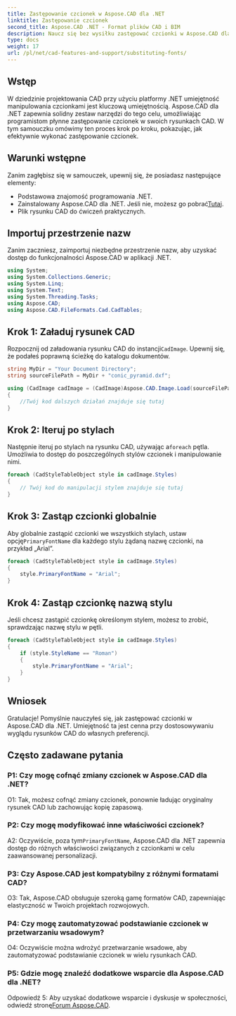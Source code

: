 ```yaml
---
title: Zastępowanie czcionek w Aspose.CAD dla .NET
linktitle: Zastępowanie czcionek
second_title: Aspose.CAD .NET - Format plików CAD i BIM
description: Naucz się bez wysiłku zastępować czcionki w Aspose.CAD dla .NET. Postępuj zgodnie z naszym przewodnikiem krok po kroku, aby efektywnie dostosowywać czcionki w rysunkach CAD.
type: docs
weight: 17
url: /pl/net/cad-features-and-support/substituting-fonts/
---
```

## Wstęp

W dziedzinie projektowania CAD przy użyciu platformy .NET umiejętność manipulowania czcionkami jest kluczową umiejętnością. Aspose.CAD dla .NET zapewnia solidny zestaw narzędzi do tego celu, umożliwiając programistom płynne zastępowanie czcionek w swoich rysunkach CAD. W tym samouczku omówimy ten proces krok po kroku, pokazując, jak efektywnie wykonać zastępowanie czcionek.

## Warunki wstępne

Zanim zagłębisz się w samouczek, upewnij się, że posiadasz następujące elementy:

- Podstawowa znajomość programowania .NET.
-  Zainstalowany Aspose.CAD dla .NET. Jeśli nie, możesz go pobrać[Tutaj](https://releases.aspose.com/cad/net/).
- Plik rysunku CAD do ćwiczeń praktycznych.

## Importuj przestrzenie nazw

Zanim zaczniesz, zaimportuj niezbędne przestrzenie nazw, aby uzyskać dostęp do funkcjonalności Aspose.CAD w aplikacji .NET.

```csharp
using System;
using System.Collections.Generic;
using System.Linq;
using System.Text;
using System.Threading.Tasks;
using Aspose.CAD;
using Aspose.CAD.FileFormats.Cad.CadTables;
```

## Krok 1: Załaduj rysunek CAD

 Rozpocznij od załadowania rysunku CAD do instancji`CadImage`. Upewnij się, że podałeś poprawną ścieżkę do katalogu dokumentów.

```csharp
string MyDir = "Your Document Directory";
string sourceFilePath = MyDir + "conic_pyramid.dxf";

using (CadImage cadImage = (CadImage)Aspose.CAD.Image.Load(sourceFilePath))
{
    //Twój kod dalszych działań znajduje się tutaj
}
```

## Krok 2: Iteruj po stylach

 Następnie iteruj po stylach na rysunku CAD, używając a`foreach` pętla. Umożliwia to dostęp do poszczególnych stylów czcionek i manipulowanie nimi.

```csharp
foreach (CadStyleTableObject style in cadImage.Styles)
{
    // Twój kod do manipulacji stylem znajduje się tutaj
}
```

## Krok 3: Zastąp czcionki globalnie

 Aby globalnie zastąpić czcionki we wszystkich stylach, ustaw opcję`PrimaryFontName` dla każdego stylu żądaną nazwę czcionki, na przykład „Arial”.

```csharp
foreach (CadStyleTableObject style in cadImage.Styles)
{
    style.PrimaryFontName = "Arial";
}
```

## Krok 4: Zastąp czcionkę nazwą stylu

Jeśli chcesz zastąpić czcionkę określonym stylem, możesz to zrobić, sprawdzając nazwę stylu w pętli.

```csharp
foreach (CadStyleTableObject style in cadImage.Styles)
{
    if (style.StyleName == "Roman")
    {
        style.PrimaryFontName = "Arial";
    }
}
```

## Wniosek

Gratulacje! Pomyślnie nauczyłeś się, jak zastępować czcionki w Aspose.CAD dla .NET. Umiejętność ta jest cenna przy dostosowywaniu wyglądu rysunków CAD do własnych preferencji.

## Często zadawane pytania

### P1: Czy mogę cofnąć zmiany czcionek w Aspose.CAD dla .NET?

O1: Tak, możesz cofnąć zmiany czcionek, ponownie ładując oryginalny rysunek CAD lub zachowując kopię zapasową.

### P2: Czy mogę modyfikować inne właściwości czcionek?

A2: Oczywiście, poza tym`PrimaryFontName`, Aspose.CAD dla .NET zapewnia dostęp do różnych właściwości związanych z czcionkami w celu zaawansowanej personalizacji.

### P3: Czy Aspose.CAD jest kompatybilny z różnymi formatami CAD?

O3: Tak, Aspose.CAD obsługuje szeroką gamę formatów CAD, zapewniając elastyczność w Twoich projektach rozwojowych.

### P4: Czy mogę zautomatyzować podstawianie czcionek w przetwarzaniu wsadowym?

O4: Oczywiście można wdrożyć przetwarzanie wsadowe, aby zautomatyzować podstawianie czcionek w wielu rysunkach CAD.

### P5: Gdzie mogę znaleźć dodatkowe wsparcie dla Aspose.CAD dla .NET?

 Odpowiedź 5: Aby uzyskać dodatkowe wsparcie i dyskusje w społeczności, odwiedź stronę[Forum Aspose.CAD](https://forum.aspose.com/c/cad/19).

